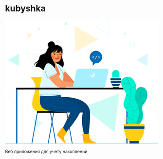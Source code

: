 # kubyshka
<p align="center">
      <img src="https://github.com/DlasWEB/kubyshka/blob/master/src/main/resources/static/img/05.png" alt="Project Logo">
</p>
Веб приложения для учету накоплений
